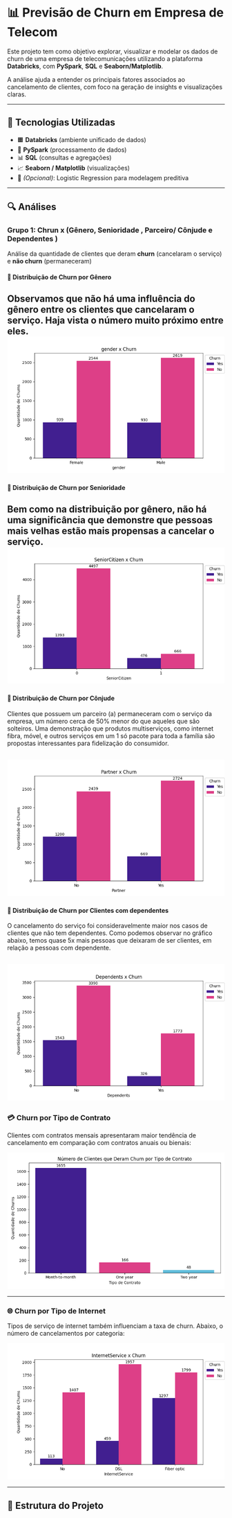 # 📊 Previsão de Churn em Empresa de Telecom

Este projeto tem como objetivo explorar, visualizar e modelar os dados de churn de uma empresa de telecomunicações utilizando a plataforma **Databricks**, com **PySpark**, **SQL** e **Seaborn/Matplotlib**.

A análise ajuda a entender os principais fatores associados ao cancelamento de clientes, com foco na geração de insights e visualizações claras.

---

## 🧰 Tecnologias Utilizadas

- 🟧 **Databricks** (ambiente unificado de dados)
- 🐍 **PySpark** (processamento de dados)
- 📊 **SQL** (consultas e agregações)
- 📈 **Seaborn / Matplotlib** (visualizações)
- 🧠 *(Opcional)*: Logistic Regression para modelagem preditiva

---

## 🔍 Análises

### Grupo 1: Chrun x (Gênero, Senioridade , Parceiro/ Cônjude e Dependentes  )

Análise da quantidade de clientes que deram **churn** (cancelaram o serviço) e **não churn** (permaneceram)

#### 🎯 Distribuição de Churn por Gênero
Observamos que não há uma influência do gênero entre os clientes que cancelaram o serviço. Haja vista o número muito próximo entre eles.
![Gráfico de churn por gênero](figs/churn_by_gender.png)
---

#### 🎯 Distribuição de Churn por Senioridade

Bem como na distribuição por gênero, não há uma significância que demonstre que pessoas mais velhas estão mais propensas a cancelar o serviço.
![Gráfico de churn por senioridade](figs/churn_by_senior.png)
---


#### 🎯 Distribuição de Churn por Cônjude

Clientes que possuem um parceiro (a) permaneceram com o serviço da empresa, um número cerca de 50% menor do que aqueles que são solteiros.
Uma demonstração que produtos multiserviços, como internet fibra, móvel, e outros serviços em um 1 só pacote para toda a família são propostas interessantes para fidelização do consumidor.

![Gráfico de churn por parceiro](figs/churn_by_partner.png)
---

#### 🎯 Distribuição de Churn por Clientes com dependentes

O cancelamento do serviço foi consideravelmente maior nos casos de clientes que não tem dependentes. Como podemos observar no gráfico abaixo, temos quase 5x mais pessoas que deixaram de ser clientes, em relação a pessoas com dependente.

![Gráfico de churn por dependentes](figs/churn_by_dep.png)
---


### 💳 Churn por Tipo de Contrato

Clientes com contratos mensais apresentaram maior tendência de cancelamento em comparação com contratos anuais ou bienais:

![Gráfico de churn por tipo de contrato](figs/churn_by_contract.png)

---

### 🌐 Churn por Tipo de Internet

Tipos de serviço de internet também influenciam a taxa de churn. Abaixo, o número de cancelamentos por categoria:

![Gráfico de churn por tipo de internet](figs/churn_by_internet.png)

---

## 📁 Estrutura do Projeto


